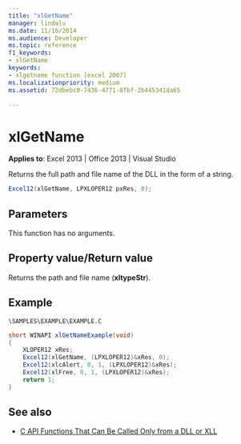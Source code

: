```yaml
---
title: "xlGetName"
manager: lindalu
ms.date: 11/16/2014
ms.audience: Developer
ms.topic: reference
f1_keywords:
- xlGetName
keywords:
- xlgetname function [excel 2007]
ms.localizationpriority: medium
ms.assetid: 72dbebc0-7436-4771-8fbf-2b445341da65

---
```


# xlGetName

**Applies to**: Excel 2013 | Office 2013 | Visual Studio 
  
Returns the full path and file name of the DLL in the form of a string.
  
```cs
Excel12(xlGetName, LPXLOPER12 pxRes, 0);
```

## Parameters

This function has no arguments.
  
## Property value/Return value

Returns the path and file name (**xltypeStr**). 
  
## Example

`\SAMPLES\EXAMPLE\EXAMPLE.C`
  
```cs
short WINAPI xlGetNameExample(void)
{
    XLOPER12 xRes;
    Excel12(xlGetName, (LPXLOPER12)&xRes, 0);
    Excel12(xlcAlert, 0, 1, (LPXLOPER12)&xRes);
    Excel12(xlFree, 0, 1, (LPXLOPER12)&xRes);
    return 1;
}
```

## See also

- [C API Functions That Can Be Called Only from a DLL or XLL](c-api-functions-that-can-be-called-only-from-a-dll-or-xll.md)

